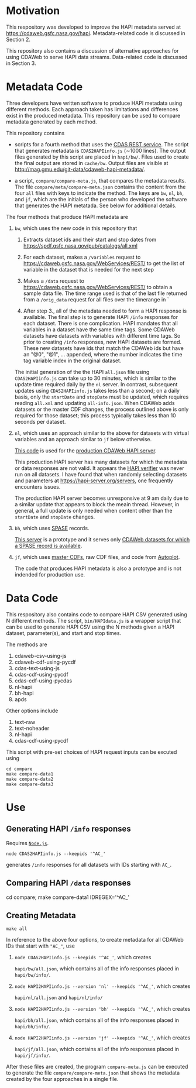 # Motivation

This respository was developed to improve the HAPI metadata served at https://cdaweb.gsfc.nasa.gov/hapi. Metadata-related code is discussed in Section 2.

This repository also contains a discussion of alternative approaches for using CDAWeb to serve HAPI data streams. Data-related code is discussed in Section 3.

# Metadata Code

Three developers have written software to produce HAPI metadata using different methods. Each approach taken has limitations and differences exist in the produced metadata. This repository can be used to compare metadata generated by each method.

This repository contains

* scripts for a fourth method that uses the [CDAS REST service](https://cdaweb.gsfc.nasa.gov/WebServices/REST/). The script that generates metadata is `CDAS2HAPIinfo.js` ($\sim$1000 lines). The output files generated by this script are placed in `hapi/bw/`. Files used to create the final output are stored in `cache/bw`. Output files are visible at http://mag.gmu.edu/git-data/cdaweb-hapi-metadata/.

* a script, `compare/compare-meta.js`, that compares the metadata results. The file `compare/meta/compare-meta.json` contains the content from the four `all` files with keys to indicate the method. The keys are `bw`, `nl`, `bh`, and `jf`, which are the initials of the person who developed the software that generates the HAPI metatada. See below for additional details.

The four methods that produce HAPI metadata are

1. `bw`, which uses the new code in this repository that 

   1. Extracts dataset ids and their start and stop dates from https://spdf.gsfc.nasa.gov/pub/catalogs/all.xml

   2. For each dataset, makes a `/variables` request to https://cdaweb.gsfc.nasa.gov/WebServices/REST/ to get the list of variable in the dataset that is needed for the next step

   3. Makes a `/data` request to https://cdaweb.gsfc.nasa.gov/WebServices/REST/ to obtain a sample data file. The time range used is that of the last file returned from a `/orig_data` request for all files over the timerange in `

   4. After step 3., all of the metadata needed to form a HAPI response is available. The final step is to generate HAPI `/info` responses for each dataset. There is one complication. HAPI mandates that all variables in a dataset have the same time tags. Some CDAWeb datasets have datasets with variables with different time tags. So prior to creating `/info` responses, new HAPI datasets are formed. These new datasets have ids that match the CDAWeb ids but have an "@0", "@1", ... appended, where the number indicates the time tag variable index in the original dataset.

   The initial generation of the the HAPI `all.json` file using `CDAS2HAPIinfo.js` can take up to 30 minutes, which is similar to the update time required daily by the `nl` server. In contrast, subsequent updates using `CDAS2HAPIinfo.js` takes less than a second; on a daily basis, only the `startDate` and `stopDate` must be updated, which requires reading `all.xml` and updating `all-info.json`. When CDAWeb adds datasets or the master CDF changes, the process outlined above is only required for those dataset; this process typically takes less than 10 seconds per dataset.

2. `nl`, which uses an approach similar to the above for datasets with virtual variables and an approach similar to `jf` below otherwise.

   [This code](https://git.mysmce.com/spdf/hapi-nand) is used for the [production CDAWeb HAPI server](https://cdaweb.gsfc.nasa.gov/hapi).

   This production HAPI server has many datasets for which the metadata or data responses are not valid. It appears the [HAPI verifier](https://hapi-server.org/verify) was never run on all datasets. I have found that when randomly selecting datasets and parameters at https://hapi-server.org/servers, one frequently encounters issues.

   The production HAPI server becomes unresponsive at 9 am daily due to a similar update that appears to block the meain thread. However, in general, a full update is only needed when content other than the `startDate` and `stopDate` changes. 

3. `bh`, which uses [SPASE](https://spase-group.org/) records. 

   [This server](https://cdaweb.gsfc.nasa.gov/registry/hdp/hapi/) is a prototype and it serves only [CDAWeb datasets for which a SPASE record is available](https://github.com/hpde/SMWG/tree/master/Repository/NASA).

4. `jf`, which uses [master CDFs](https://cdaweb.gsfc.nasa.gov/pub/software/cdawlib/0MASTERS/), raw CDF files, and code from [Autoplot](https://sourceforge.net/p/autoplot/code/HEAD/tree/).

   The code that produces HAPI metadata is also a prototype and is not indended for production use.

# Data Code

This respository also contains code to compare HAPI CSV generated using N different methods. The script, `bin/HAPIdata.js` is a wrapper script that can be used to generate HAPI CSV using the N methods given a HAPI dataset, parameter(s), and start and stop times.

The methods are

1. cdaweb-csv-using-js
2. cdaweb-cdf-using-pycdf
3. cdas-text-using-js
4. cdas-cdf-using-pycdf
5. cdas-cdf-using-pycdas
6. nl-hapi
7. bh-hapi
8. apds

Other options include

1. text-raw
2. text-noheader
3. nl-hapi
4. cdas-cdf-using-pycdf

This script with pre-set choices of HAPI request inputs can be excuted using

```
cd compare
make compare-data1
make compare-data2
make compare-data3
```

# Use

## Generating HAPI `/info` responses

Requires [`Node.js`](https://nodejs.org/en/).

```
node CDAS2HAPIinfo.js --keepids '^AC_'
```

generates `/info` responses for all datasets with IDs starting with `AC_`.

## Comparing HAPI `/data` responses

cd compare; make compare-data1 IDREGEX='^AC_'

## Creating Metadata

```
make all
```

In reference to the above four options, to create metadata for all CDAWeb IDs that start with `"AC_"`, use

1. `node CDAS2HAPIinfo.js --keepids '^AC_'`, which creates 

   `hapi/bw/all.json`, which contains all of the info responses placed in `hapi/bw/info/`.

2. `node HAPI2HAPIinfo.js --version 'nl' --keepids '^AC_'`, which creates

   `hapi/nl/all.json` and `hapi/nl/info/`

3. `node HAPI2HAPIinfo.js --version 'bh' --keepids '^AC_'`, which creates

   `hapi/bh/all.json`, which contains all of the info responses placed in `hapi/bh/info/`.

4. `node HAPI2HAPIinfo.js --version 'jf' --keepids '^AC_'`, which creates

   `hapi/jf/all.json`, which contains all of the info responses placed in `hapi/jf/info/`.

After these files are created, the program `compare-meta.js` can be executed to generate the file `compare/compare-meta.json` that shows the metadata created by the four approaches in a single file.

